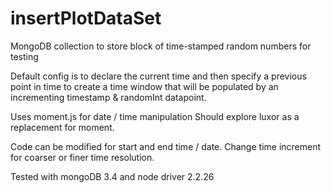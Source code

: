# insertPlotDataSet
MongoDB collection to store block of time-stamped random numbers for testing 

Default config is to declare the current time and then specify a previous 
point in time to create a time window that will be populated by an incrementing
timestamp & randomInt datapoint.

Uses moment.js for date / time manipulation
Should explore luxor as a replacement for moment.

Code can be modified for start and end time / date.
Change time increment for coarser or finer time resolution.

Tested with mongoDB 3.4 and node driver 2.2.26



